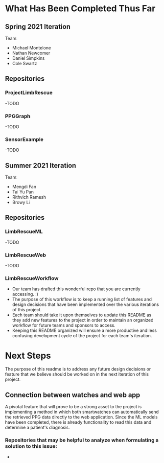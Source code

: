 # What Has Been Completed Thus Far

## Spring 2021 Iteration 

Team:
-  Michael Montelone
-  Nathan Newcomer
-  Daniel Simpkins
-  Cole Swartz

## Repositories
### ProjectLimbRescue
-TODO
### PPGGraph
-TODO
### SensorExample
-TODO

## Summer 2021 Iteration 

Team:
-  Mengdi Fan
-  Tai Yu Pan
-  Rithvich Ramesh
-  Browy Li

## Repositories
### LimbRescueML
-TODO
### LimbRescueWeb
-TODO
### LimbRescueWorkflow
- Our team has drafted this wonderful repo that you are currently accessing. :)
- The purpose of this workflow is to keep a running list of features and design decisions that have been implemented over the various iterations of this project.
- Each team should take it upon themselves to update this README as they add new features to the project in order to maintain an organized workflow for future teams and sponsors to access. 
- Keeping this README organized will ensure a more productive and less confusing development cycle of the project for each team's iteration.

# Next Steps
The purpose of this readme is to address any future design decisions or feature that we believe should be worked on in the next iteration of this project.

## Connection between watches and web app
A pivotal feature that will prove to be a strong asset to the project is implementing a method in which both smartwatches can automatically send the retrieved PPG data directly to the web application. Since the ML models have been completed, there is already functionality to read this data and determine a patient's diagnosis. 

### Repositories that may be helpful to analyze when formulating a solution to this issue:
- 
